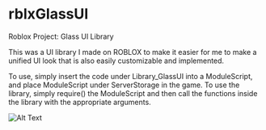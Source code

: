 # rblxGlassUI
Roblox Project: Glass UI Library

This was a UI library I made on ROBLOX to make it easier for me to make a unified UI look that is also easily customizable and implemented.

To use, simply insert the code under Library_GlassUI into a ModuleScript, and place ModuleScript under ServerStorage in the game. To use
the library, simply require() the ModuleScript and then call the functions inside the library with the appropriate arguments.

![Alt Text](https://media.giphy.com/media/5bojxRYuVRdmyXthFY/giphy.gif)
